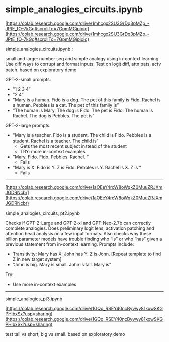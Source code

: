 # simple_analogies_circuits.ipynb

[https://colab.research.google.com/drive/1mhcgx2SU3GrDq3pMZp_-JPtE_fO-7kGg#scrollTo=7GpmMGjpioid](https://colab.research.google.com/drive/1mhcgx2SU3GrDq3pMZp_-JPtE_fO-7kGg#scrollTo=7GpmMGjpioid)

simple_analogies_circuits.ipynb : 

small and large: number seq and simple analogy using in-context learning. Use diff ways to corrupt and format inputs. Test on logit diff, attn pats, actv patch. based on exploratory demo

GPT-2-small prompts:

- "1 2 3 4”
- "2 4”
- "Mary is a human. Fido is a dog. The pet of this family is Fido. Rachel is a human. Pebbles is a cat. The pet of this family is”
- "The human is Mary. The dog is Fido. The pet is Fido. The human is Rachel. The dog is Pebbles. The pet is”

GPT-2-large prompts:

- "Mary is a teacher. Fido is a student. The child is Fido. Pebbles is a student. Rachel is a teacher. The child is”
    - Gets the most recent subject instead of the student
    - TRY: more in-context examples
- "Mary. Fido. Fido. Pebbles. Rachel. “
    - Fails
- "Mary is X. Fido is Y. Z is Fido. Pebbles is Y. Rachel is X. Z is “
    - Fails

---

[https://colab.research.google.com/drive/1aOEeY4roW8oWqkZ0MuuZRJXmJGDRNcbr](https://colab.research.google.com/drive/1aOEeY4roW8oWqkZ0MuuZRJXmJGDRNcbr)

simple_analogies_circuits, pt2.ipynb

Checks if GPT-2-Large and GPT-2-xl and GPT-Neo-2.7b can correctly complete analogies. Does preliminary logit lens, activation patching and attention head analysis on a few input formats. Also checks why these billion parameter models have trouble finding who “is” or who “has” given a previous statement from in-context learning. Prompts include:

- Transitivity: Mary has X. John has Y. Z is John. [Repeat template to find Z in new target system]
- "John is big. Mary is small. John is tall. Mary is”

Try:

- Use more in-context examples

---

simple_analogies_pt3.ipynb

[https://colab.research.google.com/drive/1GQo_RSEY40ncByvwy81kxwSKGPHlbxSx?usp=sharing](https://colab.research.google.com/drive/1GQo_RSEY40ncByvwy81kxwSKGPHlbxSx?usp=sharing)

test tall vs short, big vs small. based on exploratory demo